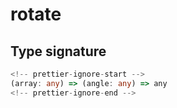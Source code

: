 # rotate

## Type signature

```typescript
<!-- prettier-ignore-start -->
(array: any) => (angle: any) => any
<!-- prettier-ignore-end -->
```

